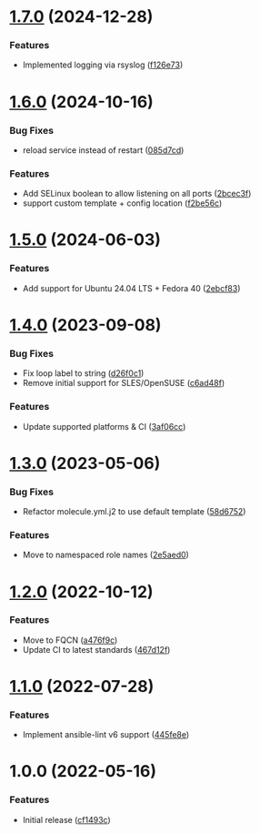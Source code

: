 # [1.7.0](https://github.com/de-it-krachten/ansible-role-haproxy/compare/v1.6.0...v1.7.0) (2024-12-28)


### Features

* Implemented logging via rsyslog ([f126e73](https://github.com/de-it-krachten/ansible-role-haproxy/commit/f126e738eb2239da03f433182c87137643b02516))

# [1.6.0](https://github.com/de-it-krachten/ansible-role-haproxy/compare/v1.5.0...v1.6.0) (2024-10-16)


### Bug Fixes

* reload service instead of restart ([085d7cd](https://github.com/de-it-krachten/ansible-role-haproxy/commit/085d7cdd92bc79ab0a84c584767ad2ce20d5cb21))


### Features

* Add SELinux boolean to allow listening on all ports ([2bcec3f](https://github.com/de-it-krachten/ansible-role-haproxy/commit/2bcec3f625224a883c4cbc02ae8c8636395f7229))
* support custom template + config location ([f2be56c](https://github.com/de-it-krachten/ansible-role-haproxy/commit/f2be56cb784c126a381856156adf961faa338748))

# [1.5.0](https://github.com/de-it-krachten/ansible-role-haproxy/compare/v1.4.0...v1.5.0) (2024-06-03)


### Features

* Add support for Ubuntu 24.04 LTS + Fedora 40 ([2ebcf83](https://github.com/de-it-krachten/ansible-role-haproxy/commit/2ebcf83b9605ae9ef745426c93e6672279364817))

# [1.4.0](https://github.com/de-it-krachten/ansible-role-haproxy/compare/v1.3.0...v1.4.0) (2023-09-08)


### Bug Fixes

* Fix loop label to string ([d26f0c1](https://github.com/de-it-krachten/ansible-role-haproxy/commit/d26f0c16cbfe2c95e14db6ead051bd0ffe0f5714))
* Remove initial support for SLES/OpenSUSE ([c6ad48f](https://github.com/de-it-krachten/ansible-role-haproxy/commit/c6ad48f885bb51fcea87134a05194649dc8e5632))


### Features

* Update supported platforms & CI ([3af06cc](https://github.com/de-it-krachten/ansible-role-haproxy/commit/3af06cc4c61c352eba2c36f59876255fc38fc8e4))

# [1.3.0](https://github.com/de-it-krachten/ansible-role-haproxy/compare/v1.2.0...v1.3.0) (2023-05-06)


### Bug Fixes

* Refactor molecule.yml.j2 to use default template ([58d6752](https://github.com/de-it-krachten/ansible-role-haproxy/commit/58d67520ee5d016695e12623092b39f097e1bbd6))


### Features

* Move to namespaced role names ([2e5aed0](https://github.com/de-it-krachten/ansible-role-haproxy/commit/2e5aed06900692a40de31e46aebc6546f079b7ac))

# [1.2.0](https://github.com/de-it-krachten/ansible-role-haproxy/compare/v1.1.0...v1.2.0) (2022-10-12)


### Features

* Move to FQCN ([a476f9c](https://github.com/de-it-krachten/ansible-role-haproxy/commit/a476f9cff8fa8c126a7bcfb82ecf211422aacf8b))
* Update CI to latest standards ([467d12f](https://github.com/de-it-krachten/ansible-role-haproxy/commit/467d12f8d6043fb6f486ec2ab8d2550541b10f6d))

# [1.1.0](https://github.com/de-it-krachten/ansible-role-haproxy/compare/v1.0.0...v1.1.0) (2022-07-28)


### Features

* Implement ansible-lint v6 support ([445fe8e](https://github.com/de-it-krachten/ansible-role-haproxy/commit/445fe8eecabdc404ace1a025440b7135f9d548ba))

# 1.0.0 (2022-05-16)


### Features

* Initial release ([cf1493c](https://github.com/de-it-krachten/ansible-role-haproxy/commit/cf1493cea2ebe1200776b6f7dedbce39b50e1cee))
